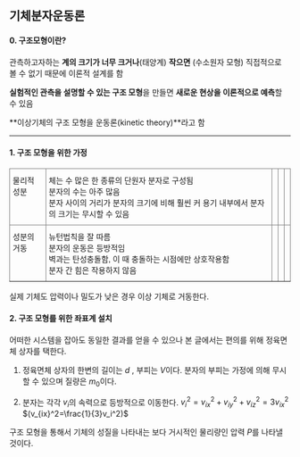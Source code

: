 ## 기체분자운동론

#### 0. 구조모형이란?

관측하고자하는 **계의 크기가 너무 크거나**(태양계) **작으면** (수소원자 모형) 직접적으로 볼 수 없기 때문에 이론적 설계를 함

**실험적인 관측을 설명할 수 있는 구조 모형**을 만들면 **새로운 현상을 이론적으로 예측**할 수 있음

**이상기체의 구조 모형을 운동론(kinetic theory)**라고 함

------

#### 1. 구조 모형을 위한 가정

<style type="text/css">
.tg  {border-collapse:collapse;border-spacing:0;}
.tg td{border-color:black;border-style:solid;border-width:1px;font-family:Arial, sans-serif;font-size:14px;
  overflow:hidden;padding:10px 5px;word-break:normal;}
.tg th{border-color:black;border-style:solid;border-width:1px;font-family:Arial, sans-serif;font-size:14px;
  font-weight:normal;overflow:hidden;padding:10px 5px;word-break:normal;}
.tg .tg-0pky{border-color:inherit;text-align:left;vertical-align:top}
</style>
<table class="tg">
<thead>
  <tr>
    <th class="tg-0pky">물리적 성분</th>
    <th class="tg-0pky">체는 수 많은 한 종류의 단원자 분자로 구성됨<br>분자의 수는 아주 많음<br>분자 사이의 거리가 분자의 크기에 비해 훨씬 커 용기 내부에서 분자의 크기는 무시할 수 있음</th>
    <th class="tg-0pky"></th>
    <th class="tg-0pky"></th>
    <th class="tg-0pky"></th>
  </tr>
</thead>
<tbody>
  <tr>
    <td class="tg-0pky">성분의 거동</td>
    <td class="tg-0pky">뉴턴법칙을 잘 따름<br>분자의 운동은 등방적임<br>벽과는 탄성충돌함, 이 때 충돌하는 시점에만 상호작용함<br>분자 간 힘은 작용하지 않음<br></td>
    <td class="tg-0pky"></td>
    <td class="tg-0pky"></td>
    <td class="tg-0pky"></td>
  </tr>
</tbody>
</table>

실제 기체도 압력이나 밀도가 낮은 경우 이상 기체로 거동한다.

#### 2. 구조 모형를 위한 좌표계 설치

어떠한 시스템을 잡아도 동일한 결과를 얻을 수 있으나 본 글에서는 편의를 위해 정육면체 상자를 택한다.

1) 정육면체 상자의 한변의 길이는 $d$ , 부피는 $V$이다. 분자의 부피는 가정에 의해 무시할 수 있으며 질량은 $m_0$이다.

2) 분자는 각각 $v_i$의 속력으로 등방적으로 이동한다. $v_i^2=v_{ix}^2+v_{iy}^2+v_{iz}^2=3v_{ix}^2$ $(v_{ix}^2=\frac{1}{3}v_i^2)$

구조 모형을 통해서 기체의 성질을 나타내는 보다 거시적인 물리량인 압력 $P$를 나타낼 것이다.

